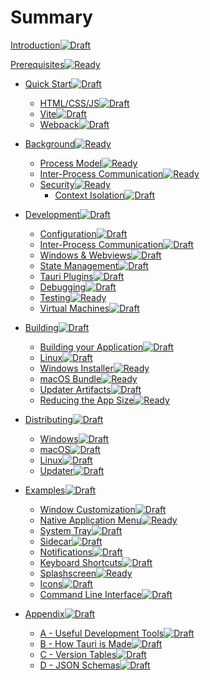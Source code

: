 # Summary

[Introduction](introduction.md)[![Draft]]()

[Prerequisites](prerequisites.md)[![Ready]]()

- [Quick Start](quick-start/README.md)[![Draft]]()

  - [HTML/CSS/JS](quick-start/html-css-js.md)[![Draft]]()
  - [Vite](quick-start/vite.md)[![Draft]]()
  - [Webpack](quick-start/webpack.md)[![Draft]]()

- [Background](background/README.md)[![Ready]]()

  - [Process Model](background/process-model.md)[![Ready]]()
  - [Inter-Process Communication](background/inter-process-communication.md)[![Ready]]()
  - [Security](background/security/README.md)[![Ready]]()
    - [Context Isolation](background/security/context-isolation.md)[![Draft]]()

- [Development]()[![Draft]]()

  - [Configuration]()[![Draft]]()
  - [Inter-Process Communication](development/inter-process-communication.md)[![Draft]]()
  - [Windows & Webviews](development/windows-and-webviews.md)[![Draft]]()
  - [State Management]()[![Draft]]()
  - [Tauri Plugins]()[![Draft]]()
  - [Debugging](development/debugging.md)[![Draft]]()
  - [Testing](development/testing.md)[![Ready]]()
  - [Virtual Machines](development/vms.md)[![Draft]]()

- [Building]()[![Draft]]()

  - [Building your Application](building/building-your-application.md)[![Draft]]()
  - [Linux](building/linux.md)[![Draft]]()
  - [Windows Installer](building/windows-installer.md)[![Ready]]()
  - [macOS Bundle](building/macos-bundle.md)[![Ready]]()
  - [Updater Artifacts](building/updater-artifacts.md)[![Draft]]()
  - [Reducing the App Size](building/reducing-the-app-size.md)[![Ready]]()

- [Distributing]()[![Draft]]()

  - [Windows](distributing/windows.md)[![Draft]]()
  - [macOS](distributing/macos.md)[![Draft]]()
  - [Linux]()[![Draft]]()
  - [Updater](distributing/updater.md)[![Draft]]()

- [Examples]()[![Draft]]()

  - [Window Customization](examples/window-customization.md)[![Draft]]()
  - [Native Application Menu](examples/native-application-menu.md)[![Ready]]()
  - [System Tray](examples/system-tray.md)[![Draft]]()
  - [Sidecar](examples/sidecar.md)[![Draft]]()
  - [Notifications]()[![Draft]]()
  - [Keyboard Shortcuts]()[![Draft]]()
  - [Splashscreen](examples/splashscreen.md)[![Ready]]()
  - [Icons](examples/icons.md)[![Draft]]()
  - [Command Line Interface](examples/command-line-interface.md)[![Draft]]()

- [Appendix]()[![Draft]]()
  - [A - Useful Development Tools]()[![Draft]]()
  - [B - How Tauri is Made]()[![Draft]]()
  - [C - Version Tables](appendix/version-tables.md)[![Draft]]()
  - [D - JSON Schemas](appendix/json-schemas.md)[![Draft]]()

[Draft]: https://img.shields.io/badge/Draft-ffa700.svg
[Want Help]: https://img.shields.io/badge/Want%20Help-d62d20.svg
[Ready]:https://img.shields.io/badge/Ready-008744.svg
[Migrated]: https://img.shields.io/badge/Migrated-0057e7.svg